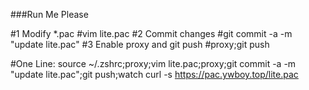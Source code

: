 ###Run Me Please

#1 Modify *.pac
#vim lite.pac
#2 Commit changes
#git commit -a -m "update lite.pac"
#3 Enable proxy and git push
#proxy;git push

#One Line:
source ~/.zshrc;proxy;vim lite.pac;proxy;git commit -a -m "update lite.pac";git push;watch curl -s https://pac.ywboy.top/lite.pac

